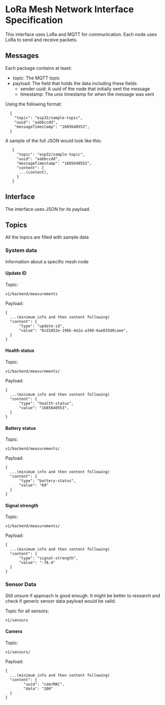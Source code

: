 # LoRa Mesh Network Interface Specification
This interface uses LoRa and MQTT for communication. Each node uses LoRa to send and receive packets.

## Messages
Each package contains at least:
- topic: The MQTT topic
- payload: The field that holds the data including these fields
  - sender uuid: A uuid of the node that initially sent the message
  - timestamp: The unix timestamp for when the message was sent

Using the following format:
```
  {
    "topic": "esp32/sample-topic",
    "uuid": "aabbccdd",
    "messageTimestamp": "1685640553",
  }
```

A sample of the full JSON would look like this:
```
   {
     "topic": "esp32/sample-topic",
     "uuid": "aabbccdd",
     "messageTimestamp": "1685640553",
     "content": {
      ...(content),
     }
   }
```

## Interface

The interface uses JSON for its payload.

## Topics

All the topics are filled with sample data

### System data

Information about a specific mesh node

#### Update ID
Topic:
```
v1/backend/measurements
```
Payload:
```
{
  ...(minimum info and then content following)
  "content": {
      "type": "update-id",
      "value": "0cd1852e-196b-4e2a-a398-6ae835d0caee",
  }
}
```

#### Health status
Topic:
```
v1/backend/measurements/
```
Payload:
```
{
  ...(minimum info and then content following)
  "content": {
      "type": "health-status",
      "value": "1685640553",
  }
}
```

#### Battery status
Topic:
```
v1/backend/measurements/
```
Payload:
```
{
  ...(minimum info and then content following)
  "content": {
      "type": "battery-status",
      "value": "69"
  }
}
```

#### Signal strength
Topic:
```
v1/backend/measurements/
```
Payload:
```
{
  ...(minimum info and then content following)
  "content": {
      "type": "signal-strength",
      "value": "-78.4"
  }
}
```

### Sensor Data

Still unsure if approach is good enough. It might be better to research and check if generic sensor data payload would be valid.

Topic for all sensors:
```
v1/sensors
```

#### Camera

Topic:
```
v1/sensors/
```
Payload:
```
{
  ...(minimum info and then content following)
  "content": {
        "uuid": "cam/MAC",
        "data": "200"
  }
}
```
